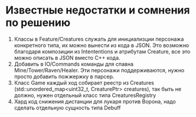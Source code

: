 # **Известные недостатки и сомнения по решению**
1. Классы в Feature/Creatures служать для инициализции персонажа конкретного типа, их можно вынести из кода в JSON.
   Это возможно благодаря композиции из Intententions и атрибутам Creature, все это можно описать в JSON вместо С++ кода.
2. Добавить в IO/Commands команды для спавна Mine/Tower/Raven/Healer. Эти персонажи поддерживаются, 
   нужно просто добавить пожжержку в парсер.
3. Класс Game каждый ход собирает реестр из Creatures (std::unordered_map<uint32_t, CreaturePtr> creatures), так
   быть не должно, нужен отдельный класс типа CreaturesRegistry
4. Хард код снижения дистанции для лукаря против Ворона, надо сделать отдельную сущность типа Debuff
